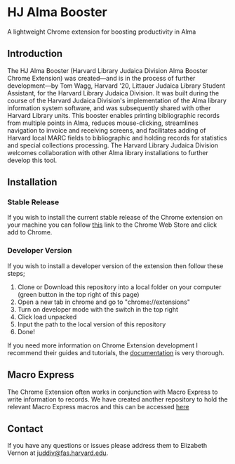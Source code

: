 # HJ Alma Booster
A lightweight Chrome extension for boosting productivity in Alma

## Introduction
The HJ Alma Booster (Harvard Library Judaica Division Alma Booster Chrome Extension) was created—and
is in the process of further development—by Tom Wagg, Harvard '20, Littauer Judaica Library Student
Assistant, for the Harvard Library Judaica Division. It was built during the course of the Harvard
Judaica Division's implementation of the Alma library information system software, and was
subsequently shared with other Harvard Library units. This booster enables printing bibliographic
records from multiple points in Alma, reduces mouse-clicking, streamlines navigation to invoice and
receiving screens, and facilitates adding of Harvard local MARC fields to bibliographic and holding
records for statistics and special collections processing. The Harvard Library Judaica Division
welcomes collaboration with other Alma library installations to further develop this tool.

## Installation
### Stable Release
If you wish to install the current stable release of the Chrome extension on your machine you can follow [this](https://chrome.google.com/webstore/detail/hj-alma-booster/ghacelnoihffpganbhbbbonpjjpfjknf?authuser=1) link to the Chrome Web Store and click add to Chrome.

### Developer Version
If you wish to install a developer version of the extension then follow these steps;
1. Clone or Download this repository into a local folder on your computer (green button in the top right of this page)
2. Open a new tab in chrome and go to "chrome://extensions"
3. Turn on developer mode with the switch in the top right
4. Click load unpacked
5. Input the path to the local version of this repository
6. Done!

If you need more information on Chrome Extension development I recommend their guides and tutorials, the [documentation](https://developer.chrome.com/extensions/getstarted) is very thorough.

## Macro Express
The Chrome Extension often works in conjunction with Macro Express to write information to records. We have created another repository to hold the relevant Macro Express macros and this can be accessed [here](https://github.com/hl-judaica-division/hj-alma-booster-macro-express-helper)

## Contact
If you have any questions or issues please address them to Elizabeth Vernon at juddiv@fas.harvard.edu.